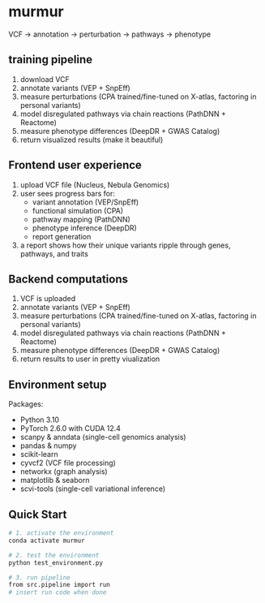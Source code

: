 # murmur

VCF → annotation → perturbation → pathways → phenotype

## training pipeline 
1. download VCF
2. annotate variants (VEP + SnpEff)
3. measure perturbations (CPA trained/fine-tuned on X-atlas, factoring in personal variants)
4. model disregulated pathways via chain reactions (PathDNN + Reactome)
5. measure phenotype differences (DeepDR + GWAS Catalog)
6. return visualized results (make it beautiful)

## Frontend user experience 
1. upload VCF file (Nucleus, Nebula Genomics)
2. user sees progress bars for:
    - variant annotation (VEP/SnpEff)
    - functional simulation (CPA)
    - pathway mapping (PathDNN)
    - phenotype inference (DeepDR)
    - report generation
3. a report shows how their unique variants ripple through genes, pathways, and traits

## Backend computations
1. VCF is uploaded
2. annotate variants (VEP + SnpEff)
3. measure perturbations (CPA trained/fine-tuned on X-atlas, factoring in personal variants)
4. model disregulated pathways via chain reactions (PathDNN + Reactome)
5. measure phenotype differences (DeepDR + GWAS Catalog)
6. return results to user in pretty viualization

## Environment setup
Packages:
- Python 3.10
- PyTorch 2.6.0 with CUDA 12.4
- scanpy & anndata (single-cell genomics analysis)
- pandas & numpy
- scikit-learn
- cyvcf2 (VCF file processing)
- networkx (graph analysis)
- matplotlib & seaborn
- scvi-tools (single-cell variational inference)

## Quick Start

```bash
# 1. activate the environment
conda activate murmur

# 2. test the environment
python test_environment.py

# 3. run pipeline
from src.pipeline import run
# insert run code when done
```